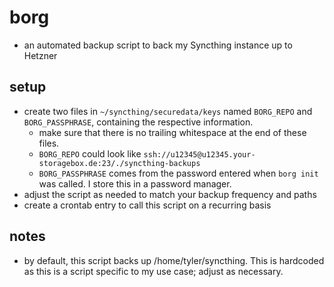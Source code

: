 # borg

- an automated backup script to back my Syncthing instance up to Hetzner

## setup

- create two files in `~/syncthing/securedata/keys` named `BORG_REPO` and `BORG_PASSPHRASE`, containing the respective information.
    - make sure that there is no trailing whitespace at the end of these files.
    - `BORG_REPO` could look like `ssh://u12345@u12345.your-storagebox.de:23/./syncthing-backups`
    - `BORG_PASSPHRASE` comes from the password entered when `borg init` was called. I store this in a password manager.
- adjust the script as needed to match your backup frequency and paths
- create a crontab entry to call this script on a recurring basis

## notes

- by default, this script backs up /home/tyler/syncthing. This is hardcoded as this is a script specific to my use case; adjust as necessary.